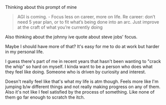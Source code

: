 Thinking about this prompt of mine
> AGI is coming. - Focus less on career, more on life. Re career: don’t need 5 year plan, or to fit what’s being done into an arc. Just improve at the craft of what you’re currently doing

Also thinking about the johnny ive quote about steve jobs' focus.

Maybe I should have more of that? It's easy for me to do at work but harder in my personal life.

I guess there's part of me in recent years that hasn't been wanting to "crack the whip" so hard on myself. I kinda want to be a person who does what they feel like doing. Someone who is driven by curiosity and interest.

Doesn't really feel like that's what my life is atm though. Feels more like I'm jumping b/w different things and not really making progress on any of them. Also it's not like I feel satisfied by the process of something. Like none of them go far enough to scratch the itch. 
